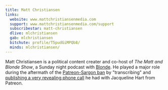 ```yaml
---
title: Matt Christiansen
links:
  website: www.mattchristiansenmedia.com
  support: www.mattchristiansenmedia.com/support
  subscribestar: matt-christiansen
  dlive: mlchristiansen
  gab: mlchristiansen
  bitchute: profile/T5pudGiMPQb8/
  minds: mlchristiansen/
---
```


Matt Christiansen is a political content creater and co-host of _The Matt and
Blonde Show_, a Sunday night podcast with [Blonde](/profiles/blonde/). He
played a major role during the aftermath of the [Patreon-Sargon
ban](/events/patreon-bans-sargon/) by "transcribing" and [publishing a very
revealing phone call](/events/matt-christiansen-has-call-with-patreon/) he had
with Jacqueline Hart from Patreon.
